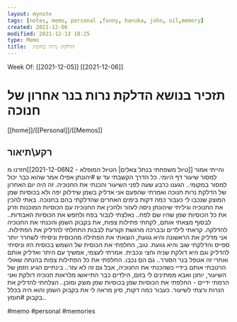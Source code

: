 ```yaml
---
layout: mynote
tags: [notes, memo, personal ,funny, hanuka, john, oil,memory] 
created: 2021-12-06
modified: 2021-12-13 18:25
type: Memo
title:  הדלקת נרות בחומץ 
---
```

Week Of: [[2021-12-05]]
[[2021-12-06]]

# תזכיר בנושא  הדלקת נרות בנר אחרון של חנוכה 
[[home]]/[[Personal]]/[[Memos]]

## רקע\תיאור

חזרנו מ[[2021-12-06N2 - טיול משפחתי בנחל צאלים| הטיול המופלא]] והייתי אמור למסור שיעור דף היומי. כל הדרך הקשבתי עד ש #יהונתן  אפילו אמר שהוא כבר יכול למסור במקומי..
הגענו כרבע שעה לפני השיעור והכנתי את החנוכיה. 
זה היה יום האחרון של הדלקת נרות חנוכה ואמרתי שהפעם אני אדליק בשמן שידלוק יפה ולא בכוסיות שמן המוצק שנכבו לי כעבור כמה דקות בימים האחרים שהדלקתי בהם בחנוכה.
באתי להכין את החנוכיה וגיליתי שיהונתן ניסה לעזור ולהכין את החנוכיה עם הכוסיות המוכנות וזרק את כל הכוסיות שמן שהיו שם לפח.. 
נאלצתי לנבור בפח ולחפש את הכוסיות האבודות.. לבסוף מצאתי אותם, לקחתי פתילות צפות, את בקבוק השמן והכנתי את החנוכיה להדלקה. 
קראתי לילדים ובברכה מרגשת וקורעת לבבות התחלתי להדליק את הפתילות. אני מדליק את הראשונה והיא גוועת, הוצאתי את הפתילה מהכוסית וניסיתי לשחרר יותר ספייס והדלקתי שוב והיא גוועת. 
טוב, החלפתי את הכוסית של השמש בכוסית הזו וניסיתי להדליק וגם היא דולקת שניה וחצי ונכבית. 
אמרתי לעצמי, אמשיך עם היתר ואדליק אותם ואחרי זה אטפל בנר הסורר.. גם הם נכבו.
החלפתי את כל הפתילות צפות בהנחה שאולי הרטבתי אותם בידיי כשהכנתי את החנוכיה, אבל גם זה לא עזר..
בינתיים הגיע הזמן של השיעור, יוחנן ואבא ממתינים לי בזום, הילדים כבר התייאשו מלראות חנוכיה דולקת ואני הרמתי ידיים - החלפתי את הכוסיות שמן בכוסיות שמן מוצק ומוכן.. 
הצלחתי להדליק את הנרות ורצתי לשיעור. 
כעבור כמה דקות, סיון מראה לי את בקבוק השמן והוא היה בכלל בקבוק #חומץ.. 

 

#memo 
#personal
#memories